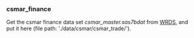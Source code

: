 ### csmar_finance
Get the csmar finance data set _csmar_master.sas7bdat_ 
from [WRDS](https://wrds-www.wharton.upenn.edu/), and put it here 
(file path: './data/csmar/csmar_trade/'). 